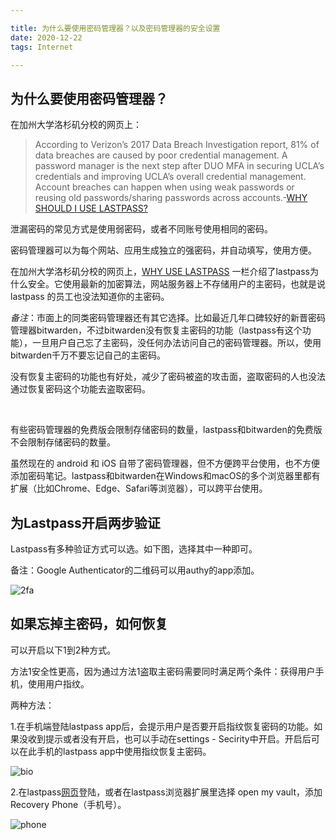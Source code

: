 ```yaml
---

title: 为什么要使用密码管理器？以及密码管理器的安全设置
date: 2020-12-22
tags: Internet

---
```


## 为什么要使用密码管理器？

在加州大学洛杉矶分校的网页上：

> According to Verizon’s 2017 Data Breach Investigation report, 81% of data breaches are caused by poor credential management. A password manager is the next step after DUO MFA in securing UCLA’s credentials and improving UCLA’s overall credential management. Account breaches can happen when using weak passwords or reusing old passwords/sharing passwords across accounts.-[WHY SHOULD I USE LASTPASS?](https://www.it.ucla.edu/security/services/why-should-I-use-LastPass)

泄漏密码的常见方式是使用弱密码，或者不同账号使用相同的密码。

密码管理器可以为每个网站、应用生成独立的强密码，并自动填写，使用方便。

在加州大学洛杉矶分校的网页上，[WHY USE LASTPASS](https://www.it.ucla.edu/security/services/why-should-I-use-LastPass#bootstrap-fieldgroup-accordion-item--why-use-lastpass--2-2) 一栏介绍了lastpass为什么安全。它使用最新的加密算法，网站服务器上不存储用户的主密码，也就是说 lastpass 的员工也没法知道你的主密码。

*备注*：市面上的同类密码管理器还有其它选择。比如最近几年口碑较好的新晋密码管理器bitwarden，不过bitwarden没有恢复主密码的功能（lastpass有这个功能），一旦用户自己忘了主密码，没任何办法访问自己的密码管理器。所以，使用bitwarden千万不要忘记自己的主密码。

没有恢复主密码的功能也有好处，减少了密码被盗的攻击面，盗取密码的人也没法通过恢复密码这个功能去盗取密码。

​               

有些密码管理器的免费版会限制存储密码的数量，lastpass和bitwarden的免费版不会限制存储密码的数量。

虽然现在的 android 和 iOS 自带了密码管理器，但不方便跨平台使用，也不方便添加密码笔记。lastpass和bitwarden在Windows和macOS的多个浏览器里都有扩展（比如Chrome、Edge、Safari等浏览器），可以跨平台使用。



## 为Lastpass开启两步验证

Lastpass有多种验证方式可以选。如下图，选择其中一种即可。

备注：Google Authenticator的二维码可以用authy的app添加。

![2fa](https://res.cloudinary.com/djyqus4uy/image/upload/v1608609594/Blog/lastpass_2fa_pqnl5p.jpg)

## 如果忘掉主密码，如何恢复

可以开启以下1到2种方式。

方法1安全性更高，因为通过方法1盗取主密码需要同时满足两个条件：获得用户手机，使用用户指纹。

两种方法：

1.在手机端登陆lastpass app后，会提示用户是否要开启指纹恢复密码的功能。如果没收到提示或者没有开启，也可以手动在settings - Secirity中开启。开启后可以在此手机的lastpass app中使用指纹恢复主密码。

![bio](https://res.cloudinary.com/djyqus4uy/image/upload/v1608610193/Blog/lastpass_bio_jef4zm.jpg)

2.在lastpass[网页](https://www.lastpass.com)登陆，或者在lastpass浏览器扩展里选择 open my vault，添加Recovery Phone（手机号）。

![phone](https://res.cloudinary.com/djyqus4uy/image/upload/v1608611341/Blog/lastpass_Recovery_Phone_jpg_j9axvs.jpg)









